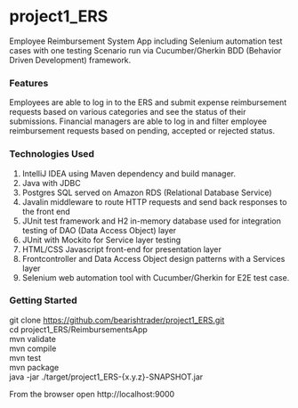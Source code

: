 # project1_ERS
Employee Reimbursement System App including Selenium automation test cases with one testing Scenario run via Cucumber/Gherkin BDD (Behavior Driven Development) framework.

<h3>Features</h3>

Employees are able to log in to the ERS and submit expense reimbursement requests based on various categories and see the status of their submissions.  Financial managers are able to log in and filter employee reimbursement requests based on pending, accepted or rejected status.

<h3>Technologies Used</h3>

1. IntelliJ IDEA using Maven dependency and build manager.
2. Java with JDBC
3. Postgres SQL served on Amazon RDS (Relational Database Service)
4. Javalin middleware to route HTTP requests and send back responses to the front end
5. JUnit test framework and H2 in-memory database used for integration testing of DAO (Data Access Object) layer
6. JUnit with Mockito for Service layer testing
7. HTML/CSS Javascript front-end for presentation layer
8. Frontcontroller and Data Access Object design patterns with a Services layer
9. Selenium web automation tool with Cucumber/Gherkin for E2E test case.

<h3>Getting Started</h3>

git clone https://github.com/bearishtrader/project1_ERS.git<br/>
cd project1_ERS/ReimbursementsApp<br/>
mvn validate<br/>
mvn compile<br/>
mvn test<br/>
mvn package<br/>
java -jar ./target/project1_ERS-{x.y.z}-SNAPSHOT.jar<br/>

From the browser open http://localhost:9000
